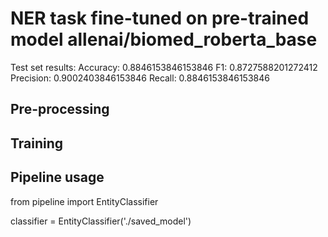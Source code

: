 # NER task fine-tuned on pre-trained model allenai/biomed_roberta_base

Test set results:
Accuracy: 0.8846153846153846
F1: 0.8727588201272412
Precision: 0.9002403846153846
Recall: 0.8846153846153846

## Pre-processing

## Training

## Pipeline usage

from pipeline import EntityClassifier

classifier = EntityClassifier('./saved_model')